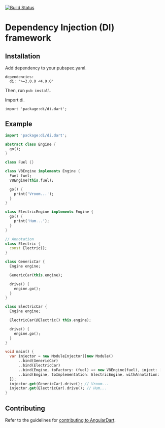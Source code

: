 [![Build Status](https://drone.io/github.com/angular/di.dart/status.png)](https://drone.io/github.com/angular/di.dart/latest)

# Dependency Injection (DI) framework

## Installation

Add dependency to your pubspec.yaml.

    dependencies:
      di: ">=3.0.0 <4.0.0"

Then, run `pub install`.

Import di.

    import 'package:di/di.dart';

## Example

```dart
import 'package:di/di.dart';

abstract class Engine {
  go();
}

class Fuel {}

class V8Engine implements Engine {
  Fuel fuel;
  V8Engine(this.fuel);

  go() {
    print('Vroom...');
  }
}

class ElectricEngine implements Engine {
  go() {
    print('Hum...');
  }
}

// Annotation
class Electric {
  const Electric();
}

class GenericCar {
  Engine engine;

  GenericCar(this.engine);

  drive() {
    engine.go();
  }
}

class ElectricCar {
  Engine engine;

  ElectricCar(@Electric() this.engine);

  drive() {
    engine.go();
  }
}

void main() {
  var injector = new ModuleInjector([new Module()
      ..bind(GenericCar)
      ..bind(ElectricCar)
      ..bind(Engine, toFactory: (fuel) => new V8Engine(fuel), inject: [Fuel])
      ..bind(Engine, toImplementation: ElectricEngine, withAnnotation: Electric)
  ]);
  injector.get(GenericCar).drive(); // Vroom...
  injector.get(ElectricCar).drive(); // Hum...
}
```

## Contributing

Refer to the guidelines for [contributing to AngularDart](http://goo.gl/nrXVgm).
